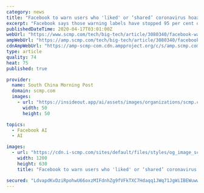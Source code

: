 ```yaml
---
category: news
title: "Facebook to warn users who 'liked' or ‘shared’ coronavirus hoaxes"
excerpt: "Facebook says those warning labels have stopped 95 per cent of users from clicking ... Sign up now and get a 10% discount (original price US$400) off the China AI Report 2020 by SCMP Research. Learn about the AI ambitions of Alibaba, Baidu & JD.com through our in-depth case studies, and explore new applications of AI across industries."
publishedDateTime: 2020-04-17T03:01:00Z
webUrl: "https://www.scmp.com/tech/big-tech/article/3080340/facebook-warn-users-who-liked-or-shared-coronavirus-hoaxes"
ampWebUrl: "https://amp.scmp.com/tech/big-tech/article/3080340/facebook-warn-users-who-liked-or-shared-coronavirus-hoaxes"
cdnAmpWebUrl: "https://amp-scmp-com.cdn.ampproject.org/c/s/amp.scmp.com/tech/big-tech/article/3080340/facebook-warn-users-who-liked-or-shared-coronavirus-hoaxes"
type: article
quality: 74
heat: 75
published: true

provider:
  name: South China Morning Post
  domain: scmp.com
  images:
    - url: "https://insideout.app/ai/assets/images/organizations/scmp.com-50x50.jpg"
      width: 50
      height: 50

topics:
  - Facebook AI
  - AI

images:
  - url: "https://cdn.i-scmp.com/sites/default/files/styles/og_image_scmp_generic/public/d8/images/methode/2020/04/17/fdd4e9b2-8056-11ea-8736-98edddd9b5ca_image_hires_110115.JPG?itok=Bpt6gBog&v=1587092481"
    width: 1200
    height: 630
    title: "Facebook to warn users who 'liked' or ‘shared’ coronavirus hoaxes"

secured: "LdvapdKvDziRpohwU66oxzMIFdnhZg9fVFkTXC7Hdaqq1JWq71JgWiIBEWuww7pKjYJFrD6jx92HuZ5G6kvPDUypdoSPArot6PObod+7a7n+Z8s4I9kfJNIKsybvMuLm3OyH36cs4w20q2vlNUhB64RSMQae0X17s2OWIfhkN39TWhszXyAY9YfqGoy6Pf401SOzZ4fk1cL3Grs50lRIJJicj8WKpGue4iz7OXgd86j3OgJ/v2jyqwXGoF0kAD/vHEM1/0mMbdEADNSvd/ycrxj9ltdr4ALlf8vBYgS+Zmfm+0HPyAFJ1sWwQpxTV4lEpT2TIU8PDqDp3W5MfxCGPagSr8+UzyyLzjFBNZotYi9+1kRgwne60nJozdnRVAjcRlElFK+MzKz/zQS+BWg5SUJpGEGFRZy1wweXUCJ5+3VSMagY2j59+gsl9jFlNABNfdRsy2i6ifUJgGyanDmYC1NwZe890ACdEfSbwAUpjJo=;xsmTEPWM+w/eREtVOEGJpw=="
---
```


